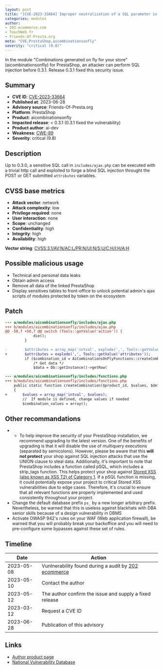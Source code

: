 ```yaml
---
layout: post
title: "[CVE-2023-33664] Improper neutralization of a SQL parameter in aicombinationsonfly module for PrestaShop"
categories: modules
author:
- 202-ecommerce.com
- TouchWeb.fr
- Friends-Of-Presta.org
meta: "CVE,PrestaShop,aicombinationsonfly"
severity: "critical (9.8)"
---
```


In the module "Combinations generated on fly for your store" (aicombinationsonfly) for PrestaShop, an attacker can perform SQL injection before 0.3.1. Release 0.3.1 fixed this security issue.

## Summary

* **CVE ID**: [CVE-2023-33664](https://cve.mitre.org/cgi-bin/cvename.cgi?name=CVE-2023-33664)
* **Published at**: 2023-06-28
* **Advisory source**: Friends-Of-Presta.org
* **Platform**: PrestaShop
* **Product**: aicombinationsonfly
* **Impacted release**: < 0.3.1 (0.3.1 fixed the vulnerability)
* **Product author**: ai-dev
* **Weakness**: [CWE-89](https://cwe.mitre.org/data/definitions/89.html)
* **Severity**: critical (9.8)

## Description

Up to 0.3.0, a sensitive SQL call in `includes/ajax.php` can be executed with a trivial http call and exploited to forge a blind SQL injection throught the POST or GET submitted `attributes` variables.

## CVSS base metrics

* **Attack vector**: network
* **Attack complexity**: low
* **Privilege required**: none
* **User interaction**: none
* **Scope**: unchanged
* **Confidentiality**: high
* **Integrity**: high
* **Availability**: high

**Vector string**: [CVSS:3.1/AV:N/AC:L/PR:N/UI:N/S:U/C:H/I:H/A:H](https://nvd.nist.gov/vuln-metrics/cvss/v3-calculator?vector=AV:N/AC:L/PR:N/UI:N/S:U/C:H/I:H/A:H)

## Possible malicious usage

* Technical and personal data leaks
* Obtain admin access
* Remove all data of the linked PrestaShop
* Display sensitives tables to front-office to unlock potential admin's ajax scripts of modules protected by token on the ecosystem

## Patch

```diff
--- a/modules/aicombinationsonfly/includes/ajax.php
+++ b/modules/aicombinationsonfly/includes/ajax.php
@@ -50,7 +50,7 @@ switch (Tools::getValue('action')) {
             die();
         }
     
-        $attributes = array_map('intval', explode(',', Tools::getValue('attributes')));
+        $attributes = explode(',', Tools::getValue('attributes'));
         if ($combination_id = AiCombinationsOnFlyFunctions::createCombination((int)Tools::getValue('product'), $attributes, 0, 1, Tools::getValue('module'), $shop_id)) {
             /* Get data */
             $data = Db::getInstance()->getRow(

--- a/modules/aicombinationsonfly/includes/functions.php
+++ b/modules/aicombinationsonfly/includes/functions.php
    public static function createCombination($product_id, $values, $default_on = 0, $aicof_value = 0, $module = '', $shop_id = 0)
    {
+       $values = array_map('intval', $values);
        //  If module is defined, change values if needed
        $combination_values = array();
```

## Other recommandations

* * To help improve the security of your PrestaShop installation, we recommend upgrading to the latest version. One of the benefits of upgrading is that it will disable the use of multiquery executions (separated by semicolons). However, please be aware that this **will not protect** your shop against SQL injection attacks that use the UNION clause to steal data. Additionally, it's important to note that PrestaShop includes a function called pSQL, which includes a strip_tags function. This helps protect your shop against [Stored XSS (also known as XSS T2) of Category 1](https://security.friendsofpresta.org/modules/2023/02/07/stored-xss.html). If a pSQL function is missing, it could potentially expose your project to critical Stored XSS vulnerabilities due to edge cases. Therefore, it's crucial to ensure that all relevant functions are properly implemented and used consistently throughout your project.
* Change the default database prefix `ps_` by a new longer arbitrary prefix. Nevertheless, be warned that this is useless against blackhats with DBA senior skills because of a design vulnerability in DBMS
* Activate OWASP 942's rules on your WAF (Web application firewall), be warned that you will probably break your backoffice and you will need to pre-configure some bypasses against these set of rules.

## Timeline

| Date | Action |
|--|--|
| 2023-05-08 | Vunlnerability found during a audit by [202 ecommerce](https://www.202-ecommerce.com/) |
| 2023-05-10 | Contact the author |
| 2023-05-12 | The author confirm the issue and supply a fixed release |
| 2023-03-12 | Request a CVE ID |
| 2023-06-28 | Publication of this advisory |


## Links

* [Author product page](https://www.boutique.ai-dev.fr/en/ergonomie/61-combinations-on-fly.html)
* [National Vulnerability Database](https://nvd.nist.gov/vuln/detail/CVE-2023-33664)

